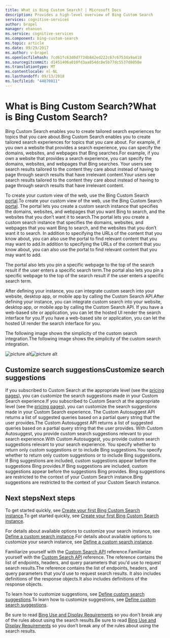 ```yaml
---
title: What is Bing Custom Search? | Microsoft Docs
description: Provides a high-level overview of Bing Custom Search
services: cognitive-services
author: brapel
manager: ehansen
ms.service: cognitive-services
ms.component: bing-custom-search
ms.topic: article
ms.date: 09/29/2017
ms.author: v-brapel
ms.openlocfilehash: 7cd61fc63d0d7734b842ed222c67c6753da9a418
ms.sourcegitcommit: d1451406a010fd3aa854dc8e5b77dc5537d8050e
ms.translationtype: MT
ms.contentlocale: nl-NL
ms.lasthandoff: 09/13/2018
ms.locfileid: "44870811"
---
```

# <a name="what-is-bing-custom-search"></a><span data-ttu-id="ad2ad-104">What is Bing Custom Search?</span><span class="sxs-lookup"><span data-stu-id="ad2ad-104">What is Bing Custom Search?</span></span>

<span data-ttu-id="ad2ad-105">Bing Custom Search enables you to create tailored search experiences for topics that you care about.</span><span class="sxs-lookup"><span data-stu-id="ad2ad-105">Bing Custom Search enables you to create tailored search experiences for topics that you care about.</span></span> <span data-ttu-id="ad2ad-106">For example, if you own a website that provides a search experience, you can specify the domains, websites, and webpages that Bing searches.</span><span class="sxs-lookup"><span data-stu-id="ad2ad-106">For example, if you own a website that provides a search experience, you can specify the domains, websites, and webpages that Bing searches.</span></span> <span data-ttu-id="ad2ad-107">Your users see search results tailored to the content they care about instead of having to page through search results that have irrelevant content.</span><span class="sxs-lookup"><span data-stu-id="ad2ad-107">Your users see search results tailored to the content they care about instead of having to page through search results that have irrelevant content.</span></span>

<span data-ttu-id="ad2ad-108">To create your custom view of the web, use the Bing Custom Search [portal](https://customsearch.ai).</span><span class="sxs-lookup"><span data-stu-id="ad2ad-108">To create your custom view of the web, use the Bing Custom Search [portal](https://customsearch.ai).</span></span> <span data-ttu-id="ad2ad-109">The portal lets you create a custom search instance that specifies the domains, websites, and webpages that you want Bing to search, and the websites that you don’t want it to search.</span><span class="sxs-lookup"><span data-stu-id="ad2ad-109">The portal lets you create a custom search instance that specifies the domains, websites, and webpages that you want Bing to search, and the websites that you don’t want it to search.</span></span> <span data-ttu-id="ad2ad-110">In addition to specifying the URLs of the content that you know about, you can also use the portal to find relevant content that you may want to add.</span><span class="sxs-lookup"><span data-stu-id="ad2ad-110">In addition to specifying the URLs of the content that you know about, you can also use the portal to find relevant content that you may want to add.</span></span>

<span data-ttu-id="ad2ad-111">The portal also lets you pin a specific webpage to the top of the search result if the user enters a specific search term.</span><span class="sxs-lookup"><span data-stu-id="ad2ad-111">The portal also lets you pin a specific webpage to the top of the search result if the user enters a specific search term.</span></span> 

<span data-ttu-id="ad2ad-112">After defining your instance, you can integrate custom search into your website, desktop app, or mobile app by calling the Custom Search API.</span><span class="sxs-lookup"><span data-stu-id="ad2ad-112">After defining your instance, you can integrate custom search into your website, desktop app, or mobile app by calling the Custom Search API.</span></span> <span data-ttu-id="ad2ad-113">If you have a web-based site or application, you can let the hosted UI render the search interface for you.</span><span class="sxs-lookup"><span data-stu-id="ad2ad-113">If you have a web-based site or application, you can let the hosted UI render the search interface for you.</span></span>

<span data-ttu-id="ad2ad-114">The following image shows the simplicity of the custom search integration.</span><span class="sxs-lookup"><span data-stu-id="ad2ad-114">The following image shows the simplicity of the custom search integration.</span></span>

<span data-ttu-id="ad2ad-115">![picture alt](./media/bcs-overview.png "How Bing Custom Search works.")</span><span class="sxs-lookup"><span data-stu-id="ad2ad-115">![picture alt](./media/bcs-overview.png "How Bing Custom Search works.")</span></span>

## <a name="customize-search-suggestions"></a><span data-ttu-id="ad2ad-116">Customize search suggestions</span><span class="sxs-lookup"><span data-stu-id="ad2ad-116">Customize search suggestions</span></span>

<span data-ttu-id="ad2ad-117">If you subscribed to Custom Search at the appropriate level (see the [pricing pages](https://azure.microsoft.com/pricing/details/cognitive-services/bing-custom-search/)), you can customize the search suggestions made in your Custom Search experience.</span><span class="sxs-lookup"><span data-stu-id="ad2ad-117">If you subscribed to Custom Search at the appropriate level (see the [pricing pages](https://azure.microsoft.com/pricing/details/cognitive-services/bing-custom-search/)), you can customize the search suggestions made in your Custom Search experience.</span></span> <span data-ttu-id="ad2ad-118">The Custom Autosuggest API returns a list of suggested queries based on a partial query string that the user provides.</span><span class="sxs-lookup"><span data-stu-id="ad2ad-118">The Custom Autosuggest API returns a list of suggested queries based on a partial query string that the user provides.</span></span> <span data-ttu-id="ad2ad-119">With Custom Autosuggest, you provide custom search suggestions relevant to your search experience.</span><span class="sxs-lookup"><span data-stu-id="ad2ad-119">With Custom Autosuggest, you provide custom search suggestions relevant to your search experience.</span></span> <span data-ttu-id="ad2ad-120">You specify whether to return only custom suggestions or to include Bing suggestions.</span><span class="sxs-lookup"><span data-stu-id="ad2ad-120">You specify whether to return only custom suggestions or to include Bing suggestions.</span></span> <span data-ttu-id="ad2ad-121">If Bing suggestions are included, custom suggestions appear before the suggestions Bing provides.</span><span class="sxs-lookup"><span data-stu-id="ad2ad-121">If Bing suggestions are included, custom suggestions appear before the suggestions Bing provides.</span></span> <span data-ttu-id="ad2ad-122">Bing suggestions are restricted to the context of your Custom Search instance.</span><span class="sxs-lookup"><span data-stu-id="ad2ad-122">Bing suggestions are restricted to the context of your Custom Search instance.</span></span>

## <a name="next-steps"></a><span data-ttu-id="ad2ad-123">Next steps</span><span class="sxs-lookup"><span data-stu-id="ad2ad-123">Next steps</span></span>

<span data-ttu-id="ad2ad-124">To get started quickly, see [Create your first Bing Custom Search instance](quick-start.md).</span><span class="sxs-lookup"><span data-stu-id="ad2ad-124">To get started quickly, see [Create your first Bing Custom Search instance](quick-start.md).</span></span>

<span data-ttu-id="ad2ad-125">For details about available options to customize your search instance, see [Define a custom search instance](define-your-custom-view.md).</span><span class="sxs-lookup"><span data-stu-id="ad2ad-125">For details about available options to customize your search instance, see [Define a custom search instance](define-your-custom-view.md).</span></span>

<span data-ttu-id="ad2ad-126">Familiarize yourself with the [Custom Search API](https://docs.microsoft.com/rest/api/cognitiveservices/bing-custom-search-api-v7-reference) reference.</span><span class="sxs-lookup"><span data-stu-id="ad2ad-126">Familiarize yourself with the [Custom Search API](https://docs.microsoft.com/rest/api/cognitiveservices/bing-custom-search-api-v7-reference) reference.</span></span> <span data-ttu-id="ad2ad-127">The reference contains the list of endpoints, headers, and query parameters that you'd use to request search results.</span><span class="sxs-lookup"><span data-stu-id="ad2ad-127">The reference contains the list of endpoints, headers, and query parameters that you'd use to request search results.</span></span> <span data-ttu-id="ad2ad-128">It also includes definitions of the response objects.</span><span class="sxs-lookup"><span data-stu-id="ad2ad-128">It also includes definitions of the response objects.</span></span>

<span data-ttu-id="ad2ad-129">To learn how to customize suggestions, see [Define custom search suggestions](define-custom-suggestions.md).</span><span class="sxs-lookup"><span data-stu-id="ad2ad-129">To learn how to customize suggestions, see [Define custom search suggestions](define-custom-suggestions.md).</span></span>

<span data-ttu-id="ad2ad-130">Be sure to read [Bing Use and Display Requirements](./use-and-display-requirements.md) so you don't break any of the rules about using the search results.</span><span class="sxs-lookup"><span data-stu-id="ad2ad-130">Be sure to read [Bing Use and Display Requirements](./use-and-display-requirements.md) so you don't break any of the rules about using the search results.</span></span>